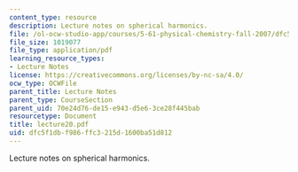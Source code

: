 ```yaml
---
content_type: resource
description: Lecture notes on spherical harmonics.
file: /ol-ocw-studio-app/courses/5-61-physical-chemistry-fall-2007/dfc5f1dbf986ffc3215d1600ba51d812_lecture20.pdf
file_size: 1019077
file_type: application/pdf
learning_resource_types:
- Lecture Notes
license: https://creativecommons.org/licenses/by-nc-sa/4.0/
ocw_type: OCWFile
parent_title: Lecture Notes
parent_type: CourseSection
parent_uid: 70e24d76-de15-e943-d5e6-3ce28f445bab
resourcetype: Document
title: lecture20.pdf
uid: dfc5f1db-f986-ffc3-215d-1600ba51d812
---
```

Lecture notes on spherical harmonics.